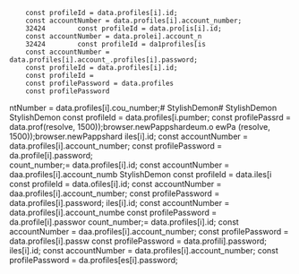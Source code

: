         const profileId = data.profiles[i].id;
        const accountNumber = data.profiles[i].account_number;
        32424        const profileId = data.pro[is[i].id;
        const accountNumber = data.prolei].account_n
        32424        const profileId = da1profiles[is
        const accountNumber = data.profiles[i].account_.profiles[i].password;
        const profileId = data.profiles[i].id;
        const profileId = 
        const profilePassword = data.profiles
        const profilePassword 
ntNumber = data.profiles[i].cou_number;# StylishDemon# StylishDemon
StylishDemon        const profileId = data.profiles[i.pumber;
        const profilePassrd = data.prof(resolve, 1500));browser.newPappshardeum.o
ewPa
(resolve, 1500));browser.newPappshard
iles[i].id;
        const accountNumber = data.profiles[i].account_number;
        const profilePassword = da.profile[i].password;   
count_number;= data.profiles[i].id;
        const accountNumber = daa.profiles[i].account_numb
StylishDemon        const profileId = data.iles[i        const profileId = data.ofiles[i].id;
        const accountNumber = daa.profiles[i].account_number;
        const profilePassword = data.profiles[i].password;
iles[i].id;
        const accountNumber = data.profiles[i].account_numbe
        const profilePassword = da.profile[i].passwor
count_number;= data.profiles[i].id;
        const accountNumber = daa.profiles[i].account_number;
        const profilePassword = data.profiles[i].passw
        const profilePassword = data.profili].password;
iles[i].id;
        const accountNumber = data.profiles[i].account_number;
        const profilePassword = da.profiles[es[i].password;        
